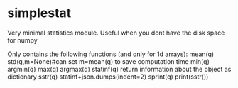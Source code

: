 # simplestat
Very minimal statistics module. Useful when you dont have the disk space for numpy

Only contains the following functions (and only for 1d arrays):
mean(q)
std(q,m=None)#can set m=mean(q) to save computation time
min(q)
argmin(q)
max(q)
argmax(q)
statinf(q)
  return information about the object as dictionary
sstr(q)
  statinf+json.dumps(indent=2)
sprint(q)
  print(sstr())